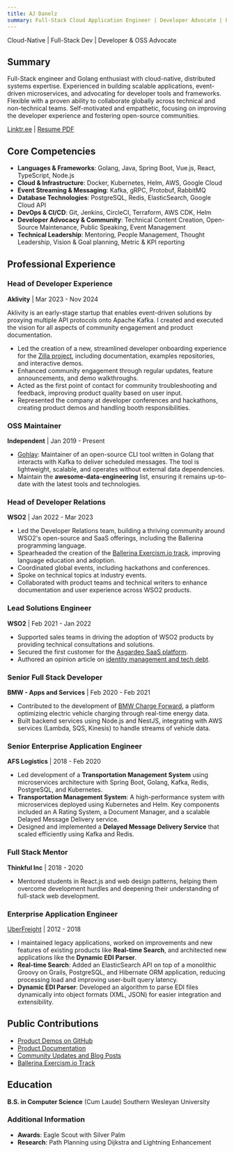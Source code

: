 ```yaml
---
title: AJ Danelz
summary: Full-Stack Cloud Application Engineer | Developer Advocate | Passionate about OSS
---
```


Cloud-Native | Full-Stack Dev | Developer & OSS Advocate

## Summary

Full-Stack engineer and Golang enthusiast with cloud-native, distributed systems expertise. Experienced in building scalable applications, event-driven microservices, and advocating for developer tools and frameworks. Flexible with a proven ability to collaborate globally across technical and non-technical teams. Self-motivated and empathetic, focusing on improving the developer experience and fostering open-source communities.

[Linktr.ee](https://linktr.ee/vordimous) | [Resume PDF](./andrew_danelz.pdf)

## Core Competencies

- **Languages & Frameworks**: Golang, Java, Spring Boot, Vue.js, React, TypeScript, Node.js
- **Cloud & Infrastructure**: Docker, Kubernetes, Helm, AWS, Google Cloud
- **Event Streaming & Messaging**: Kafka, gRPC, Protobuf, RabbitMQ
- **Database Technologies**: PostgreSQL, Redis, ElasticSearch, Google Cloud API
- **DevOps & CI/CD**: Git, Jenkins, CircleCI, Terraform, AWS CDK, Helm
- **Developer Advocacy & Community**: Technical Content Creation, Open-Source Maintenance, Public Speaking, Event Management
- **Technical Leadership**: Mentoring, People Management, Thought Leadership, Vision & Goal planning, Metric & KPI reporting

## Professional Experience

### Head of Developer Experience

**Aklivity** | Mar 2023 - Nov 2024

Aklivity is an early-stage startup that enables event-driven solutions by proxying multiple API protocols onto Apache Kafka. I created and executed the vision for all aspects of community engagement and product documentation.

- Led the creation of a new, streamlined developer onboarding experience for the [Zilla project](https://docs.aklivity.io/zilla/latest/), including documentation, examples repositories, and interactive demos.
- Enhanced community engagement through regular updates, feature announcements, and demo walkthroughs.
- Acted as the first point of contact for community troubleshooting and feedback, improving product quality based on user input.
- Represented the company at developer conferences and hackathons, creating product demos and handling booth responsibilities.

### OSS Maintainer

**Independent** | Jan 2019 - Present

- [Gohlay](https://github.com/vordimous/gohlay): Maintainer of an open-source CLI tool written in Golang that interacts with Kafka to deliver scheduled messages. The tool is lightweight, scalable, and operates without external data dependencies.
- Maintain the **awesome-data-engineering** list, ensuring it remains up-to-date with the latest tools and technologies.

### Head of Developer Relations

**WSO2** | Jan 2022 - Mar 2023

- Led the Developer Relations team, building a thriving community around WSO2's open-source and SaaS offerings, including the Ballerina programming language.
- Spearheaded the creation of the [Ballerina Exercism.io track](https://github.com/exercism/ballerina), improving language education and adoption.
- Coordinated global events, including hackathons and conferences.
- Spoke on technical topics at industry events.
- Collaborated with product teams and technical writers to enhance documentation and user experience across WSO2 products.

### Lead Solutions Engineer

**WSO2** | Feb 2021 - Jan 2022

- Supported sales teams in driving the adoption of WSO2 products by providing technical consultations and solutions.
- Secured the first customer for the [Asgardeo SaaS platform](https://wso2.com/asgardeo/).
- Authored an opinion article on [identity management and tech debt](https://thenewstack.io/with-identity-management-start-early-for-less-tech-debt/).

### Senior Full Stack Developer

**BMW - Apps and Services** | Feb 2020 - Feb 2021

- Contributed to the development of [BMW Charge Forward](https://www.bmwchargeforward.com/), a platform optimizing electric vehicle charging through real-time energy data.
- Built backend services using Node.js and NestJS, integrating with AWS services (Lambda, SQS, Kinesis) to handle streams of vehicle data.

### Senior Enterprise Application Engineer

**AFS Logistics** | 2018 - Feb 2020

- Led development of a **Transportation Management System** using microservices architecture with Spring Boot, Golang, Kafka, Redis, PostgreSQL, and Kubernetes.
- **Transportation Management System**: A high-performance system with microservices deployed using Kubernetes and Helm. Key components included an A Rating System, a Document Manager, and a scalable Delayed Message Delivery service.
- Designed and implemented a **Delayed Message Delivery Service** that scaled efficiently using Kafka and Redis.

### Full Stack Mentor

**Thinkful Inc** | 2018 - 2020

- Mentored students in React.js and web design patterns, helping them overcome development hurdles and deepening their understanding of full-stack web development.

### Enterprise Application Engineer

[UberFreight](https://www.uberfreight.com) | 2012 - 2018

- I maintained legacy applications, worked on improvements and new features of existing products like **Real-time Search**, and architected new applications like the **Dynamic EDI Parser**.
- **Real-time Search**: Added an ElasticSearch API on top of a  monolithic Groovy on Grails, PostgreSQL, and Hibernate ORM application, reducing processing load and improving user-built query latency.
- **Dynamic EDI Parser**: Developed an algorithm to parse EDI files dynamically into object formats (XML, JSON) for easier integration and extensibility.

## Public Contributions

- [Product Demos on GitHub](https://github.com/aklivity/zilla-demos)
- [Product Documentation](https://docs.aklivity.io/zilla/latest/)
- [Community Updates and Blog Posts](https://www.aklivity.io/post/aklivity-community-update-july-2024)
- [Ballerina Exercism.io Track](https://github.com/exercism/ballerina)

## Education

**B.S. in Computer Science** (Cum Laude)
Southern Wesleyan University

### Additional Information

- **Awards**: Eagle Scout with Silver Palm
- **Research**: Path Planning using Dijkstra and Lightning Enhancement

